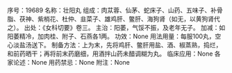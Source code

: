 序号：19689
名称：壮阳丸
组成：肉苁蓉、仙茅、蛇床子、山药、五味子、补骨脂、茯神、紫梢花、杜仲、韭菜子、雄鸡肝、鳖肝、海狗肾（如无，以黄狗肾代之）。
出处：《女科切要》卷三。
主治：阳萎，气馁不振，及老年无子。
加减：如阳萎精冷，加肉桂、附子、石燕各1两。
功效：None
用法用量：每服100丸，空心淡盐汤送下。
制备方法：上为末，先将鸡肝、鳖肝用盐、酒、椒蒸熟，捣烂，和前药晒干；再将前末药磨细，用酒拌山药未醋调糊为丸。
临床应用：None
各家论述：None
用药禁忌：None
附注：None
